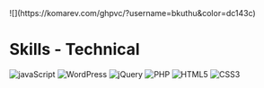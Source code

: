 <div>
![](https://komarev.com/ghpvc/?username=bkuthu&color=dc143c)
</div>

# Skills - Technical

![javaScript](https://img.shields.io/badge/javaScript-%23F7DF1E?style=for-the-badge&logo=javaScript&logoColor=white)
![WordPress](https://img.shields.io/badge/WordPress-%2321759B?style=for-the-badge&logo=Wordpress&logoColor=white)
![jQuery](https://img.shields.io/badge/jQuery-%230769AD?style=for-the-badge&logo=jQuery&logoColor=white)
![PHP](https://img.shields.io/badge/PHP-%23777BB4?style=for-the-badge&logo=PHP&logoColor=white)
![HTML5](https://img.shields.io/badge/HTML5-%23E34F26?style=for-the-badge&logo=HTML5&logoColor=white)
![CSS3](https://img.shields.io/badge/CSS3-%231572B6?style=for-the-badge&logo=CSS3&logoColor=white)
